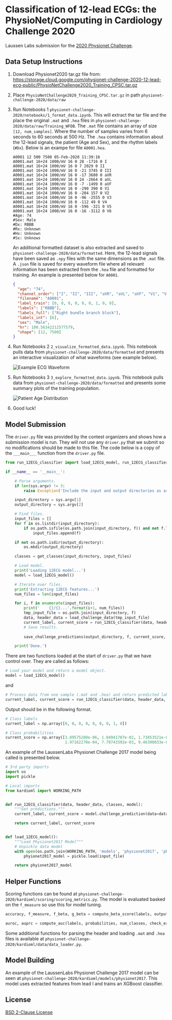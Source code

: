# Classification of 12-lead ECGs: the PhysioNet/Computing in Cardiology Challenge 2020
Laussen Labs submission for the [2020 Physionet Challenge](https://physionetchallenges.github.io/2020/).

## Data Setup Instructions
1. Download Physionet2020 tar.gz file from:
https://storage.cloud.google.com/physionet-challenge-2020-12-lead-ecg-public/PhysioNetChallenge2020_Training_CPSC.tar.gz

2. Place ```PhysioNetChallenge2020_Training_CPSC.tar.gz``` in path ```physionet-challenge-2020/data/raw```

3. Run Notebooks 1 ```physionet-challenge-2020/notebooks/1_format_data.ipynb```. This will extract the tar file and the 
place the original ```.mat``` and ```.hea``` files in ```physionet-challenge-2020/data/raw/Training_WFDB```. The 
```.mat``` file contains an array of size ```[12, num_samples]```. Where the number of samples varies from 6 seconds 
to 60 seconds at 500 Hz. The ```.hea``` contains information about the 12-lead signals, the patient (Age and Sex), and 
the rhythm labels (```#Dx```). Below is an exampe for file ```A0001.hea```.   

    ```text
    A0001 12 500 7500 05-Feb-2020 11:39:16
    A0001.mat 16+24 1000/mV 16 0 28 -1716 0 I
    A0001.mat 16+24 1000/mV 16 0 7 2029 0 II
    A0001.mat 16+24 1000/mV 16 0 -21 3745 0 III
    A0001.mat 16+24 1000/mV 16 0 -17 3680 0 aVR
    A0001.mat 16+24 1000/mV 16 0 24 -2664 0 aVL
    A0001.mat 16+24 1000/mV 16 0 -7 -1499 0 aVF
    A0001.mat 16+24 1000/mV 16 0 -290 390 0 V1
    A0001.mat 16+24 1000/mV 16 0 -204 157 0 V2
    A0001.mat 16+24 1000/mV 16 0 -96 -2555 0 V3
    A0001.mat 16+24 1000/mV 16 0 -112 49 0 V4
    A0001.mat 16+24 1000/mV 16 0 -596 -321 0 V5
    A0001.mat 16+24 1000/mV 16 0 -16 -3112 0 V6
    #Age: 74
    #Sex: Male
    #Dx: RBBB
    #Rx: Unknown
    #Hx: Unknown
    #Sx: Unknows
    ``` 

    An  additional formatted dataset is also extracted and saved to ```physionet-challenge-2020/data/formatted```. Here, the
    12-lead signals have been saved as ```.npy``` files with the same dimensions as the ```.mat``` file. A ```.json``` file
    is saved for every waveform file where all relevant information has been extracted from the ```.hea``` file and 
    formatted for training. An example is presented below for ```A0001```.

    ```json
    {
      "age": "74",
      "channel_order": ["I", "II", "III", "aVR", "aVL", "aVF", "V1", "V2", "V3", "V4", "V5", "V6" ],
      "filename": "A0001",
      "label_train": [0, 0, 0, 0, 0, 0, 1, 0, 0],
      "labels": ["RBBB"],
      "labels_full": ["Right bundle branch block"],
      "labels_int": [6],
      "sex": "Male",
      "hr": 100.56342212577579,
      "shape": [12, 7500]
    }
    ``` 

4. Run Notebooks 2 ```2_visualize_formatted_data.ipynb```. This notebook pulls data from 
```physionet-challenge-2020/data/formatted``` and presents an interactive visualization of what waveforms (see example 
below). 

    ![Example ECG Waveform](/documents/README/example.png) 

5. Run Notebooks 3 ```3_explore_formatted_data.ipynb```. This notebook pulls data from 
```physionet-challenge-2020/data/formatted``` and presents some summary plots of the training population.

    ![Patient Age Distribution](/documents/README/age_distribution.png) 

6. Good luck!

## Model Submission
The ```driver.py``` file was provided by the contest organizers and shows how a submission model is run. They will not 
use any ```driver.py``` that we submit so no modifications should be made to this file. The code below is a copy of the 
```___main___``` function from the ```driver.py``` file. 

```python
from run_12ECG_classifier import load_12ECG_model, run_12ECG_classifier

if __name__ == '__main__':

    # Parse arguments.
    if len(sys.argv) != 3:
        raise Exception('Include the input and output directories as arguments, e.g., python driver.py input output.')

    input_directory = sys.argv[1]
    output_directory = sys.argv[2]

    # Find files.
    input_files = []
    for f in os.listdir(input_directory):
        if os.path.isfile(os.path.join(input_directory, f)) and not f.lower().startswith('.') and f.lower().endswith('mat'):
            input_files.append(f)

    if not os.path.isdir(output_directory):
        os.mkdir(output_directory)

    classes = get_classes(input_directory, input_files)

    # Load model.
    print('Loading 12ECG model...')
    model = load_12ECG_model()

    # Iterate over files.
    print('Extracting 12ECG features...')
    num_files = len(input_files)

    for i, f in enumerate(input_files):
        print('    {}/{}...'.format(i+1, num_files))
        tmp_input_file = os.path.join(input_directory, f)
        data, header_data = load_challenge_data(tmp_input_file)
        current_label, current_score = run_12ECG_classifier(data, header_data, classes, model)
        # Save results.
        
        save_challenge_predictions(output_directory, f, current_score, current_label, classes)

    print('Done.')
```

There are two functions loaded at the start of ```driver.py``` 
that we have control over. They are called as follows:

```python
# Load your model and return a model object.
model = load_12ECG_model()
``` 
and 
```python
# Process data from one sample (.mat and .hea) and return predicted labels and probabilities.
current_label, current_score = run_12ECG_classifier(data, header_data, classes, model)
```

Output should be in the following format.

```python
# Class labels
current_label = np.array([0, 0, 0, 0, 0, 0, 0, 1, 0])

# Class probabilities
current_score = np.array([3.89575280e-06, 1.04941707e-02, 1.73853521e-04, 1.84738655e-02, 1.03849954e-04, 
                          1.97162270e-04, 7.78743392e-03, 9.46390033e-01, 2.45864340e-03], dtype=float32)
```

An example of the LaussenLabs Physionet Challenge 2017 model being called is presented below.

```python
# 3rd party imports
import os
import pickle

# Local imports
from kardioml import WORKING_PATH


def run_12ECG_classifier(data, header_data, classes, model):
    """Get predictions."""
    current_label, current_score = model.challenge_prediction(data=data, header_data=header_data)

    return current_label, current_score


def load_12ECG_model():
    """Load Physionet2017 Model"""
    # Unpickle data model
    with open(os.path.join(WORKING_PATH, 'models', 'physionet2017', 'physionet2017.model'), "rb") as input_file:
        phyionet2017_model = pickle.load(input_file)

    return phyionet2017_model
```

## Helper Functions
Scoring functions can be found at ```physionet-challenge-2020/kardioml/scoring/scoring_metrics.py```. The model is 
evaluated basked on the ```f_measure``` so use this for model tuning.

```python
accuracy, f_measure, f_beta, g_beta = compute_beta_score(labels, output, beta, num_classes, check_errors=True)

auroc, auprc = compute_auc(labels, probabilities, num_classes, check_errors=True)
```

Some additional functions for parsing the header and loading ```.mat``` and ```.hea``` files is available at 
```physionet-challenge-2020/kardioml/data/data_loader.py```. 

## Model Building
An example of the LaussenLabs Physionet Challenge 2017 model can be seen at 
```physionet-challenge-2020/kardioml/models/physionet2017```. This model uses extracted features from lead I and trains
an XGBoost classifier.

## License
[BSD 2-Clause License](LICENSE.txt)